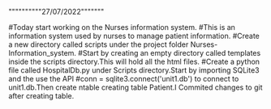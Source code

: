   """"""""""27/07/2022"""""""
  
#Today  start working on the Nurses information system.
#This is an information system used by nurses to manage patient information.
#Create a new directory called scripts under the project folder Nurses-Information_system.
#Start by creating an empty directory called templates inside the scripts directory.This will hold all the html files.
#Create a python file called HospitalDb.py under Scripts directory.Start by importing SQLite3 and the use the API 
#conn = sqlite3.connect('unit1.db') to connect to unit1.db.Then create ntable 
creating table Patient.I Commited changes to git after creating table.